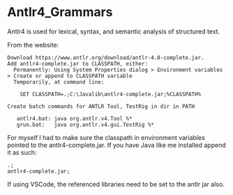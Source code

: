 # Antlr4_Grammars
Antlr4 is used for lexical, syntax, and semantic analysis of structured text.

From the website:
```
Download https://www.antlr.org/download/antlr-4.8-complete.jar.
Add antlr4-complete.jar to CLASSPATH, either:
  Permanently: Using System Properties dialog > Environment variables > Create or append to CLASSPATH variable
  Temporarily, at command line:

    SET CLASSPATH=.;C:\Javalib\antlr4-complete.jar;%CLASSPATH%

Create batch commands for ANTLR Tool, TestRig in dir in PATH

   antlr4.bat: java org.antlr.v4.Tool %*
   grun.bat:   java org.antlr.v4.gui.TestRig %*
 ```

For myself I had to make sure the classpath in environment variables pointed to the antlr4-complete.jar. If you have Java like me installed append it as such:
```
.;
antlr4-complete.jar;
```

If using VSCode, the referenced libraries need to be set to the antlr jar also.

